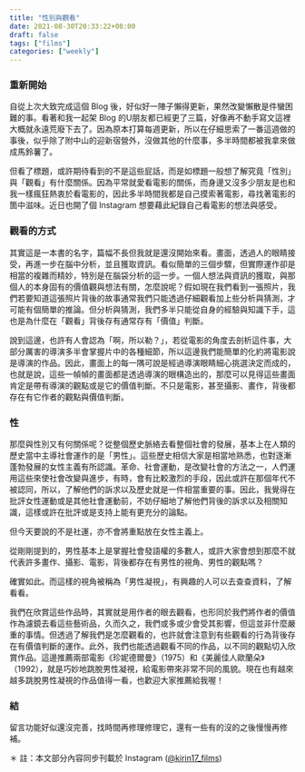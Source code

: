 ```yaml
---
title: "性別與觀看"
date: 2021-08-30T20:33:22+08:00
draft: false
tags: ["films"]
categories: ["weekly"]
---
```


### 重新開始

自從上次大致完成這個 Blog 後，好似好一陣子懶得更新，果然改變懶散是件蠻困難的事。看著和我一起架 Blog 的U朋友都已經更了三篇，好像再不動手寫文這裡大概就永遠荒廢下去了。<!--more-->因為原本打算每週更新，所以在仔細思索了一番這週做的事後，似乎除了附中山的迎新宿營外，沒做其他的什麼事，多半時間都被我拿來做成馬鈴薯了。

但看了標題，或許期待看到的不是這些屁話，而是如標題一般想了解究竟「性別」與「觀看」有什麼關係。因為平常就愛看電影的關係，而身邊又沒多少朋友是也和我一樣瘋狂熱衷於看電影的，因此多半時間我都是自己摸索著電影，尋找著電影的箇中滋味。近日也開了個 Instagram 想要藉此紀錄自己看電影的想法與感受。

### 觀看的方式

其實這是一本書的名字，篇幅不長但我就是還沒開始來看。畫面，透過人的眼睛接受，再進一步在腦中分析，並且獲取資訊。看似簡單的三個步驟，但實際運作卻是相當的複雜而精妙，特別是在腦袋分析的這一步。一個人想法與資訊的獲取，與那個人的本身固有的價值觀與想法有關，怎麼說呢？假如現在我們看到一張照片，我們若要知道這張照片背後的故事通常我們只能透過仔細觀看加上些分析與猜測，才可能有個簡單的推論。但分析與猜測，我們多半只能從自身的經驗與知識下手，這也是為什麼在「觀看」背後存有通常存有「價值」判斷。

說到這邊，也許有人會認為「啊，所以勒？」，若從電影的角度去剖析這件事，大部分厲害的導演多半會掌握片中的各種細節，所以這邊我們能簡單的化約將電影說是導演的作品。因此，畫面上的每一隅可說是經過導演眼睛細心挑選決定而成的，也就是說，這些一幀幀的畫面都是透過導演的眼構造出的，那麼可以見得這些畫面肯定是帶有導演的觀點或是它的價值判斷。不只是電影，甚至攝影、畫作，背後都存在有它作者的觀點與價值判斷。

### 性

那麼與性別又有何關係呢？從整個歷史脈絡去看整個社會的發展，基本上在人類的歷史當中主導社會運作的是「男性」。這些歷史相信大家是相當地熟悉，也對逐漸蓬勃發展的女性主義有所認識。革命、社會運動，是改變社會的方法之一，人們運用這些來使社會改變與進步，有時，會有比較激烈的手段，因此或許在那個年代不被認同，所以，了解他們的訴求以及歷史就是一件相當重要的事。因此，我覺得在批評女性運動或是其他社會運動前，不妨仔細地了解他們背後的訴求以及相關知識，這樣或許在批評或是支持上能有更充分的論點。

但今天要說的不是社運，亦不會將重點放在女性主義上。

從剛剛提到的，男性基本上是掌握社會發語權的多數人，或許大家會想到那麼不就代表許多畫作、攝影、電影，背後都存在有男性的視角、男性的觀點嗎？

確實如此。而這樣的視角被稱為「男性凝視」，有興趣的人可以去查查資料，了解看看。

我們在欣賞這些作品時，其實就是用作者的眼去觀看，也形同於我們將作者的價值作為濾鏡去看這些藝術品，久而久之，我們或多或少會受其影響，但這並非什麼嚴重的事情。但透過了解我們是怎麼觀看的，也許就會注意到有些觀看的行為背後存在有價值判斷的運作。此外，我們也能透過觀看不同的作品，以不同的觀點切入欣賞作品。這邊推薦兩部電影《珍妮德爾曼》（1975）和《美麗佳人歐蘭朵》（1992），就是巧妙地跳脫男性凝視，給電影帶來非常不同的風貌。現在也有越來越多跳脫男性凝視的作品值得一看，也歡迎大家推薦給我喔！

### 結

留言功能好似還沒完善，找時間再修理修理它，還有一些有的沒的之後慢慢再修補。

＊ 註：本文部分內容同步刊載於 Instagram ([@kirin17_films](https://www.instagram.com/p/CTOl2LLhZCv/))
